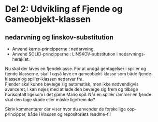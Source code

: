 # Del 2: Udvikling af Fjende og Gameobjekt-klassen
## nedarvning og linskov-substitution  

- Anvend kerne-principperne : nedarvning.     
- Anvend SOLID-principperne : LINSKOV-substitution i nedarvnings-herakiet. 

Nu skal der laves en fjendeklasse. For at undgå gentagelser i spiller og fjende klasserne, skal I også lave en gameobjekt-klasse som både fjende-klassen og spiller-klassen nedarver fra.    
Fjender skal kunne bevæge sig automatisk, men ikke nødvendigvis avanceret, I kan nøjes med at lade den bevæge sig frem og tilbage horisontalt ligesom i det game Mario spil.
Når en spiller rammer en fjende skal den tage skade eller måske ligefrem dø?


Skriv kommentarer der viser hvor du anvender de forskellige oop-principper, både i klassen og repositoriets readme-fil
